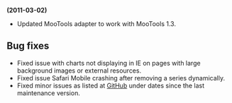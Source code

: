**(2011-03-02)**
        
- Updated MooTools adapter to work with MooTools 1.3.

## Bug fixes 
- Fixed issue with charts not displaying in IE on pages with large background images or external resources.
- Fixed issue Safari Mobile crashing after removing a series dynamically.
- Fixed minor issues as listed at [GitHub](http://github.com/highslide-software/highcharts.com/commits/master) under dates since the last maintenance version.